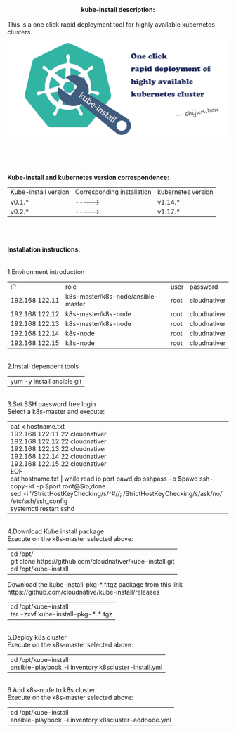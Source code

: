 <center><b>kube-install description:</b></center><br>
This is a one click rapid deployment tool for highly available kubernetes clusters.
<br>

![avatar](docs/images/kube-install-logo.jpg)

<br>
<br>
<br><br>
<b> Kube-install and kubernetes version correspondence: </b><br>
<table>
<tr><td>Kube-install version</td><td>Corresponding installation</td><td>kubernetes version</td>
<tr><td>v0.1.*</td><td>-----></td><td>v1.14.*</td>
<tr><td>v0.2.*</td><td>-----></td><td>v1.17.*</td>
</table>
<br>
<br>
<br>
<b>Installation instructions:</b><br>
<br>
<br>
1.Environment introduction<br>
<table>
 <tr><td>IP</td><td>role</td><td>user</td><td>password</td></tr>
  <tr><td>192.168.122.11</td><td>k8s-master/k8s-node/ansible-master</td><td>root</td><td>cloudnativer</td></tr>
  <tr><td>192.168.122.12</td><td>k8s-master/k8s-node</td><td>root</td><td>cloudnativer</td></tr>
  <tr><td>192.168.122.13</td><td>k8s-master/k8s-node</td><td>root</td><td>cloudnativer</td></tr>
  <tr><td>192.168.122.14</td><td>k8s-node</td><td>root</td><td>cloudnativer</td></tr>
  <tr><td>192.168.122.15</td><td>k8s-node</td><td>root</td><td>cloudnativer</td></tr>
</table>
<br>
2.Install dependent tools<br>
<table>
<tr><td>yum -y install ansible git</td></tr>
</table>
<br>
3.Set SSH password free login <br>
Select a k8s-master and execute:<br>
<table>
<tr><td>
cat <<EOF> hostname.txt <br>
192.168.122.11 22 cloudnativer <br>
192.168.122.12 22 cloudnativer <br>
192.168.122.13 22 cloudnativer <br>
192.168.122.14 22 cloudnativer <br>
192.168.122.15 22 cloudnativer <br>
EOF <br>
cat hostname.txt | while read ip port pawd;do sshpass -p $pawd ssh-copy-id -p $port root@$ip;done <br>
sed -i '/StrictHostKeyChecking/s/^#//; /StrictHostKeyChecking/s/ask/no/' /etc/ssh/ssh_config <br>
systemctl restart sshd <br>
</td></tr>
</table>
<br>
4.Download Kube install package<br>
Execute on the k8s-master selected above:<br>
<table>
<tr><td>
cd /opt/<br>
git clone https://github.com/cloudnativer/kube-install.git <br>
cd /opt/kube-install <br>
 </td></tr>
</table>
Download the kube-install-pkg-*.*.tgz package from this link https://github.com/cloudnative/kube-install/releases <br>
<table>
<tr><td>
 cd /opt/kube-install <br>
 tar -zxvf kube-install-pkg-*.*.tgz<br></td></tr>
</table>
<br>
5.Deploy k8s cluster<br>
Execute on the k8s-master selected above:<br>
<table>
<tr><td>
 cd /opt/kube-install <br>
 ansible-playbook -i inventory k8scluster-install.yml <br></td>
</table>
<br>
6.Add k8s-node to k8s cluster<br>
Execute on the k8s-master selected above:<br>
<table>
<tr><td>
 cd /opt/kube-install <br>
 ansible-playbook -i inventory k8scluster-addnode.yml <br></td></tr>
</table>
<br>
<br>
<br>

